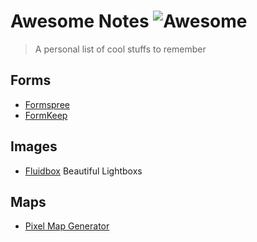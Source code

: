 # Awesome Notes ![Awesome](https://cdn.rawgit.com/sindresorhus/awesome/d7305f38d29fed78fa85652e3a63e154dd8e8829/media/badge.svg)
> A personal list of cool stuffs to remember

## Forms
- [Formspree](http://formspree.io)
- [FormKeep](https://formkeep.com)

## Images
- [Fluidbox](http://terrymun.github.io/Fluidbox) Beautiful Lightboxs

## Maps
- [Pixel Map Generator](http://pixelmap.amcharts.com)
